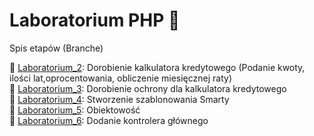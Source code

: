 ﻿# Laboratorium PHP 🙂
Spis etapów (Branche)

🌿 [Laboratorium_2](https://github.com/awakexq/Laboratorium_PHP/tree/Laboratorium_2): Dorobienie kalkulatora kredytowego (Podanie kwoty, ilości lat,oprocentowania, obliczenie  miesięcznej raty)<br>
🌿 [Laboratorium_3](https://github.com/awakexq/Laboratorium_PHP/tree/Laboratorium_3): Dorobienie ochrony dla kalkulatora kredytowego<br>
🌿 [Laboratorium_4](https://github.com/awakexq/Laboratorium_PHP/tree/Laboratorium_4): Stworzenie szablonowania Smarty<br>
🌿 [Laboratorium_5](https://github.com/awakexq/Laboratorium_PHP/tree/Laboratorium_5): Obiektowość<br>
🌿 [Laboratorium_6](https://github.com/awakexq/Laboratorium_PHP/tree/Laboratorium_6): Dodanie kontrolera głównego
